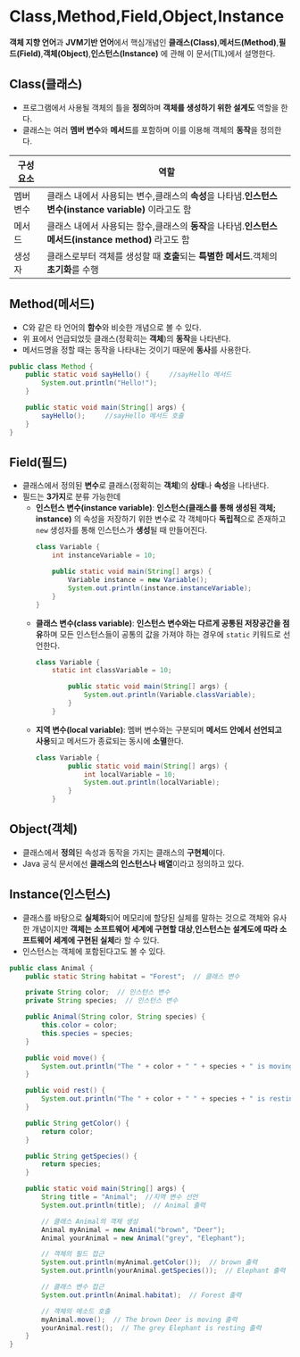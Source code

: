 # **Class**,**Method**,**Field**,**Object**,**Instance**

**객체 지향 언어**과 **JVM기반 언어**에서 핵심개념인 **클래스(Class)**,**메서드(Method)**,**필드(Field)**,**객체(Object)**,**인스턴스(Instance)** 에 관해 이 문서(TIL)에서 설명한다.

## Class(클래스)
+ 프로그램에서 사용될 객체의 틀을 **정의**하며 **객체를 생성하기 위한 설계도** 역할을 한다.
+ 클래스는 여러 **멤버 변수**와 **메서드**를 포함하며 이를 이용해 객체의 **동작**을 정의한다.


|구성요소|역할|
|---|---|
|멤버 변수|클래스 내에서 사용되는 변수,클래스의 **속성**을 나타냄.**인스턴스 변수(instance variable)** 이라고도 함|
|메서드|클래스 내에서 사용되는 함수,클래스의 **동작**을 나타냄.**인스턴스 메서드(instance method)** 라고도 함|
|생성자|클래스로부터 객체를 생성할 때 **호출**되는 **특별한 메서드**.객체의 **초기화**를 수행|

## Method(메서드)
+ C와 같은 타 언어의 **함수**와 비슷한 개념으로 볼 수 있다.
+ 위 표에서 언급되었듯 클래스(정확히는 **객체**)의 **동작**을 나타낸다.
+ 메서드명을 정할 때는 동작을 나타내는 것이기 때문에 **동사**를 사용한다.
```java
public class Method {
    public static void sayHello() {     //sayHello 메서드
        System.out.println("Hello!");
    }

    public static void main(String[] args) {
        sayHello();     //sayHello 메서드 호출
    }
}
```

## Field(필드)
- 클래스에서 정의된 **변수**로 클래스(정확히는 **객체**)의 **상태**나 **속성**을 나타낸다.
- 필드는 **3가지**로 분류 가능한데
  - **인스턴스 변수(instance variable)**: **인스턴스(클래스를 통해 생성된 객체; instance)** 의 속성을 저장하기 위한 변수로 각 객체마다 **독립적**으로 존재하고 `new` 생성자를 통해 인스턴스가 **생성**될 때 만들어진다.
    ```java
    class Variable {
        int instanceVariable = 10;

        public static void main(String[] args) {
            Variable instance = new Variable();
            System.out.println(instance.instanceVariable);
        }
    }
    ```
  - **클래스 변수(class variable)**: **인스턴스 변수와는 다르게 공통된 저장공간을 점유**하며 모든 인스턴스들이 공통의 값을 가져야 하는 경우에 ``static`` 키워드로 선언한다.
    ```java
    class Variable {
        static int classVariable = 10;

            public static void main(String[] args) {
                System.out.println(Variable.classVariable);
            }
        }
    ```
   - **지역 변수(local variable)**: 멤버 변수와는 구분되며 **메서드 안에서 선언되고 사용**되고 메서드가 종료되는 동시에 **소멸**한다.
        ```java
        class Variable {
                public static void main(String[] args) {
                    int localVariable = 10;
                    System.out.println(localVariable);
                }
            }
        ```
## Object(객체)
+ 클래스에서 **정의**된 속성과 동작을 가지는 클래스의 **구현체**이다.
+ Java 공식 문서에선 **클래스의 인스턴스나 배열**이라고 정의하고 있다.
## Instance(인스턴스)
+ 클래스를 바탕으로 **실체화**되어 메모리에 할당된 실체를 말하는 것으로 객체와 유사한 개념이지만 **객체는 소프트웨어 세계에 구현할 대상**,**인스턴스는 설계도에 따라 소프트웨어 세계에 구현된 실체**라 할 수 있다.
+ 인스턴스는 객체에 포함된다고도 볼 수 있다.
```java
public class Animal {
    public static String habitat = "Forest";  // 클래스 변수

    private String color;  // 인스턴스 변수
    private String species;  // 인스턴스 변수

    public Animal(String color, String species) {
        this.color = color;
        this.species = species;
    }

    public void move() {
        System.out.println("The " + color + " " + species + " is moving.");
    }

    public void rest() {
        System.out.println("The " + color + " " + species + " is resting.");
    }

    public String getColor() {
        return color;
    }

    public String getSpecies() {
        return species;
    }

    public static void main(String[] args) {
        String title = "Animal";  //지역 변수 선언
        System.out.println(title);  // Animal 출력

        // 클래스 Animal의 객체 생성
        Animal myAnimal = new Animal("brown", "Deer");
        Animal yourAnimal = new Animal("grey", "Elephant");

        // 객체의 필드 접근
        System.out.println(myAnimal.getColor());  // brown 출력
        System.out.println(yourAnimal.getSpecies());  // Elephant 출력

        // 클래스 변수 접근
        System.out.println(Animal.habitat);  // Forest 출력

        // 객체의 메소드 호출
        myAnimal.move();  // The brown Deer is moving 출력
        yourAnimal.rest();  // The grey Elephant is resting 출력
    }
}
```